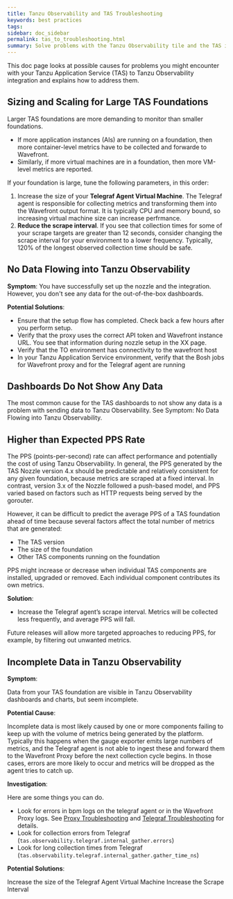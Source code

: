 ```yaml
---
title: Tanzu Observability and TAS Troubleshooting
keywords: best practices
tags:
sidebar: doc_sidebar
permalink: tas_to_troubleshooting.html
summary: Solve problems with the Tanzu Observability tile and the TAS integration.
---
```


This doc page looks at possible causes for problems you might encounter with your Tanzu Application Service (TAS) to Tanzu Observability integration and explains how to address them.

## Sizing and Scaling for Large TAS Foundations

Larger TAS foundations are more demanding to monitor than smaller foundations.
* If more application instances (AIs) are running on a foundation, then more container-level metrics have to be collected and forwarde to Wavefront.
* Similarly, if more virtual machines are in a foundation, then more VM-level metrics are reported.

If your foundation is large, tune the following parameters, in this order:
1. Increase the size of your **Telegraf Agent Virtual Machine**. The Telegraf agent is responsible for collecting metrics and transforming them into the Wavefront output format. It is typically CPU and memory bound, so increasing virtual machine size can increase perfrmance.
2. **Reduce the scrape interval**. If you see that collection times for some of your scrape targets are greater than 12 seconds, consider changing the scrape interval for your environment to a lower frequency. Typically, 120% of the longest observed collection time should be safe.

## No Data Flowing into Tanzu Observability

**Symptom**: You have successfully set up the nozzle and the integration. However, you don't see any data for the out-of-the-box dashboards.

**Potential Solutions**:
* Ensure that the setup flow has completed. Check back a few hours after you perform setup.
* Verify that the proxy uses the correct API token and Wavefront instance URL. You see that information during nozzle setup in the XX page.
* Verify that the TO environment has connectivity to the wavefront host
* In your Tanzu Application Service environment, verify that the Bosh jobs for Wavefront proxy and for the Telegraf agent are running

## Dashboards Do Not Show Any Data

The most common cause for the TAS dashboards to not show any data is a problem with sending data to Tanzu Observability. See Symptom: No Data Flowing into Tanzu Observability.

## Higher than Expected PPS Rate

The PPS (points-per-second) rate can affect performance and potentially the cost of using Tanzu Observability. In general, the PPS generated by the TAS Nozzle version 4.x should be predictable and relatively consistent for any given foundation, because metrics are scraped at a fixed interval. In contrast, version 3.x of the Nozzle followed a push-based model, and PPS varied based on factors such as HTTP requests being served by the gorouter.

However, it can be difficult to predict the average PPS of a TAS foundation ahead of time because several factors affect the total number of metrics that are generated:
* The TAS version
* The size of the foundation
* Other TAS components running on the foundation

PPS might increase or decrease when individual TAS components are installed, upgraded or removed. Each individual component contributes its own metrics.

**Solution**:

* Increase the Telegraf agent’s scrape interval. Metrics will be collected less frequently, and average PPS will fall.

Future releases will allow more targeted approaches to reducing PPS, for example, by filtering out unwanted metrics.


## Incomplete Data in Tanzu Observability

**Symptom**:

Data from your TAS foundation are visible in Tanzu Observability dashboards and charts, but seem incomplete.

**Potential Cause**:

Incomplete data is most likely caused by one or more components failing to keep up with the volume of metrics being generated by the platform. Typically this happens when the gauge exporter emits large numbers of metrics, and the Telegraf agent is not able to ingest these and forward them to the Wavefront Proxy before the next collection cycle begins. In those cases, errors are more likely to occur and metrics will be dropped as the agent tries to catch up.

**Investigation**:

Here are some things you can do.
* Look for errors in bpm logs on the telegraf agent or in the Wavefront Proxy logs. See [Proxy Troubleshooting](proxies_troubleshooting.html) and [Telegraf Troubleshooting](telegraf_details.html) for details.
* Look for collection errors from Telegraf (`tas.observability.telegraf.internal_gather.errors`)
* Look for long collection times from Telegraf (`tas.observability.telegraf.internal_gather.gather_time_ns`)

**Potential Solutions**:

Increase the size of the Telegraf Agent Virtual Machine
Increase the Scrape Interval
